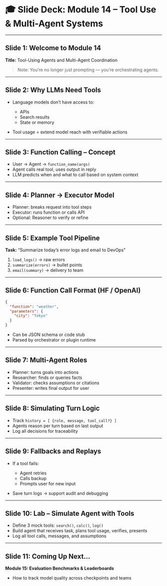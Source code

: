 # 🎓 Slide Deck: Module 14 – Tool Use & Multi-Agent Systems

---

## Slide 1: Welcome to Module 14

**Title:** Tool-Using Agents and Multi-Agent Coordination

> Note: You’re no longer just prompting — you’re orchestrating agents.

---

## Slide 2: Why LLMs Need Tools

* Language models don’t have access to:

  * APIs
  * Search results
  * State or memory
* Tool usage = extend model reach with verifiable actions

---

## Slide 3: Function Calling – Concept

* User → Agent → `function_name(args)`
* Agent calls real tool, uses output in reply
* LLM predicts when and what to call based on system context

---

## Slide 4: Planner → Executor Model

* Planner: breaks request into tool steps
* Executor: runs function or calls API
* Optional: Reasoner to verify or refine

---

## Slide 5: Example Tool Pipeline

**Task:** “Summarize today’s error logs and email to DevOps”

1. `load_logs()`  → raw errors
2. `summarize(errors)`  → bullet points
3. `email(summary)`  → delivery to team

---

## Slide 6: Function Call Format (HF / OpenAI)

```json
{
  "function": "weather",
  "parameters": {
    "city": "Tokyo"
  }
}
```

* Can be JSON schema or code stub
* Parsed by orchestrator or plugin runtime

---

## Slide 7: Multi-Agent Roles

* Planner: turns goals into actions
* Researcher: finds or queries facts
* Validator: checks assumptions or citations
* Presenter: writes final output for user

---

## Slide 8: Simulating Turn Logic

* Track `history = [ {role, message, tool_call?} ]`
* Agents reason per turn based on last output
* Log all decisions for traceability

---

## Slide 9: Fallbacks and Replays

* If a tool fails:

  * Agent retries
  * Calls backup
  * Prompts user for new input
* Save turn logs → support audit and debugging

---

## Slide 10: Lab – Simulate Agent with Tools

* Define 3 mock tools: `search()`, `calc()`, `log()`
* Build agent that receives task, plans tool usage, verifies, presents
* Log all tool calls, messages, and assumptions

---

## Slide 11: Coming Up Next…

**Module 15: Evaluation Benchmarks & Leaderboards**

* How to track model quality across checkpoints and teams
